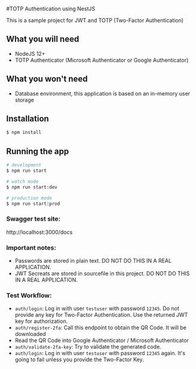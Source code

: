 #TOTP Authentication using NestJS

This is a sample project for JWT and TOTP (Two-Factor Authentication)

## What you will need

 * NodeJS 12+
 * TOTP Authenticator (Microsoft Authenticator or Google Authenticator)

## What you won't need

 * Database environment, this application is based on an in-memory user storage

## Installation

```bash
$ npm install
```

## Running the app

```bash
# development
$ npm run start

# watch mode
$ npm run start:dev

# production mode
$ npm run start:prod
```

### Swagger test site:

http://localhost:3000/docs

### Important notes:

* Passwords are stored in plain text. DO NOT DO THIS IN A REAL APPLICATION.
* JWT Secreats are stored in sourcefile in this project. DO NOT DO THIS IN A REAL APPLICATION.

### Test Workflow:

* ```auth/login```: Log in with user ```testuser``` with password ```12345```. Do not provide any key for Two-Factor Authentication. Use the returned JWT key for authorization.
* ```auth/register-2fa```: Call this endpoint to obtain the QR Code. It will be downloaded
* Read the QR Code into Google Authenticator / Microsoft Authenticator
* ```auth/validate-2fa-key```: Try to validate the generated code.
* ```auth/login```: Log in with user ```testuser``` with password ```12345``` again. It's going to fail unless you provide the Two-Factor Key.
